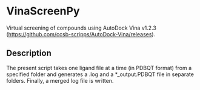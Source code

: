 # VinaScreenPy

Virtual screening of compounds using AutoDock Vina v1.2.3 (https://github.com/ccsb-scripps/AutoDock-Vina/releases).

## Description
The present script takes one ligand file at a time (in PDBQT format) from a specified folder and generates a .log and a *_output.PDBQT file in separate folders. Finally, a merged log file is written. 
